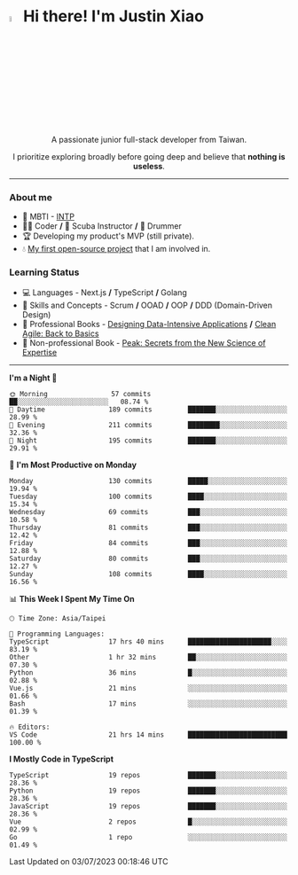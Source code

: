 # <img src="https://media.giphy.com/media/hvRJCLFzcasrR4ia7z/giphy.gif" width="5%">Hi there! I'm Justin Xiao
<p align="center">A passionate junior full-stack developer from Taiwan.  </p>
<p align="center">I prioritize exploring broadly before going deep and believe that <b>nothing is useless</b>.</p>

---
### About me
- 👀 MBTI - [INTP](https://www.16personalities.com/intp-personality)
- 👨‍💻 Coder **/** 🤿 Scuba Instructor **/** 🥁 Drummer
- 🏆 Developing my product's MVP (still private).
- 💧 [My first open-source project](https://github.com/Game-as-a-Service/Game-Lobby-Web) that I am involved in.

### Learning Status
- ‍💻 Languages - Next.js **/** TypeScript **/** Golang
- 🧠 Skills and Concepts - Scrum **/** OOAD **/** OOP **/** DDD (Domain-Driven Design)
- 📖 Professional Books - [Designing Data-Intensive Applications](https://a.co/d/aNTrecE) **/** [Clean Agile: Back to Basics](https://a.co/d/5K1qUNh)
- 🔖 Non-professional Book - [Peak: Secrets from the New Science of Expertise](https://a.co/d/9aoCxyl)

---
<!--START_SECTION:waka-->
**I'm a Night 🦉** 

```text
🌞 Morning                57 commits          ██░░░░░░░░░░░░░░░░░░░░░░░   08.74 % 
🌆 Daytime                189 commits         ███████░░░░░░░░░░░░░░░░░░   28.99 % 
🌃 Evening                211 commits         ████████░░░░░░░░░░░░░░░░░   32.36 % 
🌙 Night                  195 commits         ███████░░░░░░░░░░░░░░░░░░   29.91 % 
```
📅 **I'm Most Productive on Monday** 

```text
Monday                   130 commits         █████░░░░░░░░░░░░░░░░░░░░   19.94 % 
Tuesday                  100 commits         ████░░░░░░░░░░░░░░░░░░░░░   15.34 % 
Wednesday                69 commits          ███░░░░░░░░░░░░░░░░░░░░░░   10.58 % 
Thursday                 81 commits          ███░░░░░░░░░░░░░░░░░░░░░░   12.42 % 
Friday                   84 commits          ███░░░░░░░░░░░░░░░░░░░░░░   12.88 % 
Saturday                 80 commits          ███░░░░░░░░░░░░░░░░░░░░░░   12.27 % 
Sunday                   108 commits         ████░░░░░░░░░░░░░░░░░░░░░   16.56 % 
```


📊 **This Week I Spent My Time On** 

```text
🕑︎ Time Zone: Asia/Taipei

💬 Programming Languages: 
TypeScript               17 hrs 40 mins      █████████████████████░░░░   83.19 % 
Other                    1 hr 32 mins        ██░░░░░░░░░░░░░░░░░░░░░░░   07.30 % 
Python                   36 mins             █░░░░░░░░░░░░░░░░░░░░░░░░   02.88 % 
Vue.js                   21 mins             ░░░░░░░░░░░░░░░░░░░░░░░░░   01.66 % 
Bash                     17 mins             ░░░░░░░░░░░░░░░░░░░░░░░░░   01.39 % 

🔥 Editors: 
VS Code                  21 hrs 14 mins      █████████████████████████   100.00 % 
```

**I Mostly Code in TypeScript** 

```text
TypeScript               19 repos            ███████░░░░░░░░░░░░░░░░░░   28.36 % 
Python                   19 repos            ███████░░░░░░░░░░░░░░░░░░   28.36 % 
JavaScript               19 repos            ███████░░░░░░░░░░░░░░░░░░   28.36 % 
Vue                      2 repos             █░░░░░░░░░░░░░░░░░░░░░░░░   02.99 % 
Go                       1 repo              ░░░░░░░░░░░░░░░░░░░░░░░░░   01.49 % 
```




 Last Updated on 03/07/2023 00:18:46 UTC
<!--END_SECTION:waka-->
